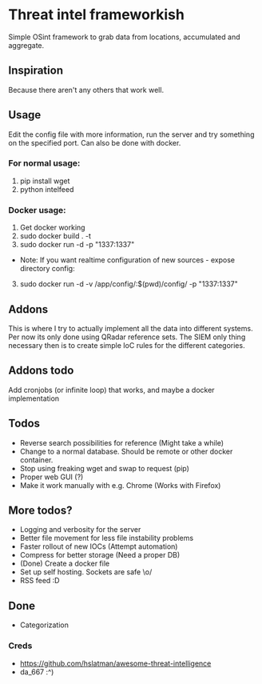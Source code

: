 # Threat intel frameworkish
Simple OSint framework to grab data from locations, accumulated and aggregate.

## Inspiration
Because there aren't any others that work well.

## Usage
Edit the config file with more information, run the server and try something on the specified port. Can also be done with docker.

### For normal usage:
1. pip install wget
2. python intelfeed <port>

### Docker usage:
1. Get docker working 
2. sudo docker build . -t <name>
3. sudo docker run -d -p "1337:1337" <name>

* Note: If you want realtime configuration of new sources - expose directory config:
3. sudo docker run -d -v /app/config/:$(pwd)/config/ -p "1337:1337" <name>

## Addons
This is where I try to actually implement all the data into different systems. Per now its only done using QRadar reference sets. The SIEM only thing necessary then is to create simple IoC rules for the different categories.

## Addons todo
Add cronjobs (or infinite loop) that works, and maybe a docker implementation

## Todos 
* Reverse search possibilities for reference (Might take a while)
* Change to a normal database. Should be remote or other docker container.
* Stop using freaking wget and swap to request (pip)
* Proper web GUI (?)
* Make it work manually with e.g. Chrome (Works with Firefox)

## More todos?
* Logging and verbosity for the server
* Better file movement for less file instability problems
* Faster rollout of new IOCs (Attempt automation)
* Compress for better storage (Need a proper DB)
* (Done) Create a docker file
* Set up self hosting. Sockets are safe \o/
* RSS feed :D

## Done
* Categorization 

### Creds
- https://github.com/hslatman/awesome-threat-intelligence
- da\_667 :^) 
